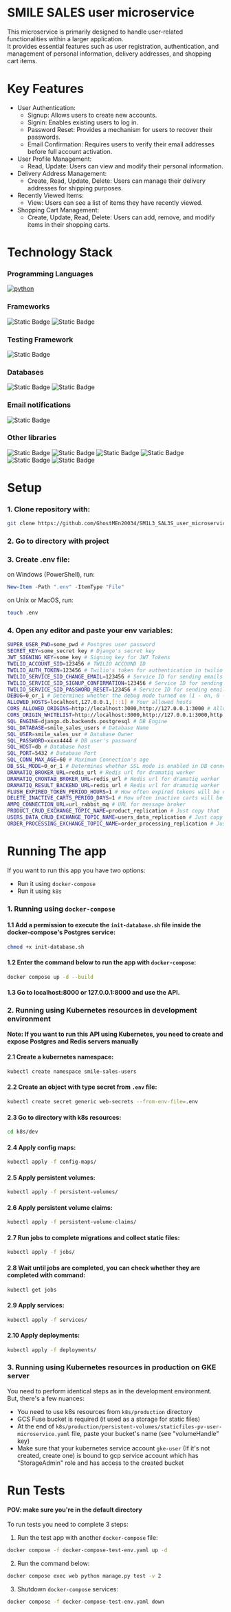 # SMILE SALES user microservice
This microservice is primarily designed to handle user-related functionalities within a larger application.<br>
It provides essential features such as user registration, authentication, and management of personal information, delivery addresses, and shopping cart items.

# Key Features
 - User Authentication:
   - Signup: Allows users to create new accounts.
   - Signin: Enables existing users to log in.
   - Password Reset: Provides a mechanism for users to recover their passwords.
   - Email Confirmation: Requires users to verify their email addresses before full account activation.
 - User Profile Management:
   - Read, Update: Users can view and modify their personal information.
 - Delivery Address Management:
   - Create, Read, Update, Delete: Users can manage their delivery addresses for shipping purposes.
 - Recently Viewed Items:
   - View: Users can see a list of items they have recently viewed.
 - Shopping Cart Management:
   - Create, Update, Read, Delete: Users can add, remove, and modify items in their shopping carts.

# Technology Stack
### Programming Languages
[![python](https://img.shields.io/badge/Python-3.11.9-3776AB.svg?style=flat&logo=python&logoColor=white)](https://www.python.org)
### Frameworks
![Static Badge](https://img.shields.io/badge/Django-5.0.2-white?logo=django&labelColor=%23092E20)
![Static Badge](https://img.shields.io/badge/Django_Rest_Framework-3.14.0-black?labelColor=%23C20000)
### Testing Framework
![Static Badge](https://img.shields.io/badge/Unittest-(Python_3.11.9)-blue)
### Databases
![Static Badge](https://img.shields.io/badge/PostgreSQL-16-blue?logo=postgresql&logoColor=white&labelColor=black)
![Static Badge](https://img.shields.io/badge/Redis-8.0-%23FF4438?logo=redis&labelColor=black)
### Email notifications
![Static Badge](https://img.shields.io/badge/Twilio-%23F22F46?style=plastic&logo=twilio&logoColor=white)
### Other libraries
![Static Badge](https://img.shields.io/badge/Dramatiq-1.16.0-black)
![Static Badge](https://img.shields.io/badge/Django_Rest_Framework_Simple_JWT-5.2.2-blue?labelColor=white)
![Static Badge](https://img.shields.io/badge/factory--boy-3.3.0-white?labelColor=black)
![Static Badge](https://img.shields.io/badge/Faker-25.1.0-black?labelColor=blue)
![Static Badge](https://img.shields.io/badge/Gunicorn-23.0.0-white?labelColor=%23328B32)
![Static Badge](https://img.shields.io/badge/AMPQ-5.1.1-white?labelColor=orange)


# Setup
### 1. Clone repository with:
```bash
git clone https://github.com/GhostMEn20034/SM1L3_SAL3S_user_microservice.git
```
### 2. Go to directory with project
### 3. Create .env file:
on Windows (PowerShell), run:
```powershell
New-Item -Path ".env" -ItemType "File"
```
on Unix or MacOS, run:
```bash
touch .env
```
### 4. Open any editor and paste your env variables:
```sh
SUPER_USER_PWD=some_pwd # Postgres user password
SECRET_KEY=some_secret key # Django's secret key
JWT_SIGNING_KEY=some_key # Signing key for JWT Tokens
TWILIO_ACCOUNT_SID=123456 # TWILIO ACCOUND ID
TWILIO_AUTH_TOKEN=123456 # Twilio's token for authentication in twilio
TWILIO_SERVICE_SID_CHANGE_EMAIL=123456 # Service ID for sending emails when the user wants to change an email
TWILIO_SERVICE_SID_SIGNUP_CONFIRMATION=123456 # Service ID for sending emails when the user need to confirm an email address
TWILIO_SERVICE_SID_PASSWORD_RESET=123456 # Service ID for sending emails when the user need to reset a password
DEBUG=0_or_1 # Determines whether the debug mode turned on (1 - on, 0 - off)
ALLOWED_HOSTS=localhost,127.0.0.1,[::1] # Your allowed hosts
CORS_ALLOWED_ORIGINS=http://localhost:3000,http://127.0.0.1:3000 # Allowed CORS Origins
CORS_ORIGIN_WHITELIST=http://localhost:3000,http://127.0.0.1:3000,http://localhost:3001 # CORS White list
SQL_ENGINE=django.db.backends.postgresql # DB Engine
SQL_DATABASE=smile_sales_users # Database Name
SQL_USER=smile_sales_usr # Database Owner
SQL_PASSWORD=xxxx4444 # DB user's password
SQL_HOST=db # Database host
SQL_PORT=5432 # Database Port
SQL_CONN_MAX_AGE=60 # Maximum Connection's age
DB_SSL_MODE=0_or_1 # Determines whether SSL mode is enabled in DB connection (0 - disabled, 1 - enabled)
DRAMATIQ_BROKER_URL=redis_url # Redis url for dramatiq worker
DRAMATIQ_CRONTAB_BROKER_URL=redis_url # Redis url for dramatiq worker
DRAMATIQ_RESULT_BACKEND_URL=redis_url # Redis url for dramatiq worker
FLUSH_EXPIRED_TOKEN_PERIOD_HOURS=1 # How often expired tokens will be cleaned
DELETE_INACTIVE_CARTS_PERIOD_DAYS=1 # How often inactive carts will be deleted
AMPQ_CONNECTION_URL=url_rabbit_mq # URL for message broker
PRODUCT_CRUD_EXCHANGE_TOPIC_NAME=product_replication # Just copy that
USERS_DATA_CRUD_EXCHANGE_TOPIC_NAME=users_data_replication # Just copy that
ORDER_PROCESSING_EXCHANGE_TOPIC_NAME=order_processing_replication # Just copy that
```


# Running The app
If you want to run this app you have two options:
 - Run it using `docker-compose`
 - Run it using `k8s`

### 1. Running using `docker-compose`
#### 1.1 Add a permission to execute the `init-database.sh` file inside the docker-compose's Postgres service:
```bash
chmod +x init-database.sh
```
#### 1.2 Enter the command below to run the app with `docker-compose`:
```bash
docker compose up -d --build
```
#### 1.3 Go to localhost:8000 or 127.0.0.1:8000 and use the API.

### 2. Running using Kubernetes resources in development environment
**Note: If you want to run this API using Kubernetes, you need to create and expose Postgres and Redis servers manually**
#### 2.1 Create a kubernetes namespace:
```bash
kubectl create namespace smile-sales-users
```
#### 2.2 Create an object with type secret from `.env` file:
```bash
kubectl create secret generic web-secrets --from-env-file=.env
```
#### 2.3 Go to directory with k8s resources:
```bash
cd k8s/dev
```
#### 2.4 Apply config maps:
```bash
kubectl apply -f config-maps/
```
#### 2.5 Apply persistent volumes:
```bash
kubectl apply -f persistent-volumes/
```
#### 2.6 Apply persistent volume claims:
```bash
kubectl apply -f persistent-volume-claims/
```
#### 2.7 Run jobs to complete migrations and collect static files:
```bash
kubectl apply -f jobs/
```
#### 2.8 Wait until jobs are completed, you can check whether they are completed with command:
```bash
kubectl get jobs
```
#### 2.9 Apply services:
```bash
kubectl apply -f services/
```
#### 2.10 Apply deployments:
```bash
kubectl apply -f deployments/
```
### 3. Running using Kubernetes resources in production on GKE server
You need to perform identical steps as in the development environment.<br>
But, there's a few nuances:
 - You need to use k8s resources from `k8s/production` directory
 - GCS Fuse bucket is required (it used as a storage for static files)
 - At the end of `k8s/production/persistent-volumes/staticfiles-pv-user-microservice.yaml` file, paste your bucket's name (see "volumeHandle" key)
 - Make sure that your kubernetes service account `gke-user` (If it's not created, create one) is bound to gcp service account which has "StorageAdmin" role and has access to the created bucket

# Run Tests
**POV: make sure you're in the default directory**<br><br>
To run tests you need to complete 3 steps:
1. Run the test app with another `docker-compose` file:
```bash
docker compose -f docker-compose-test-env.yaml up -d
```
2. Run the command below:
```bash
docker compose exec web python manage.py test -v 2
```
3. Shutdown `docker-compose` services:
```bash
docker compose -f docker-compose-test-env.yaml down
```


